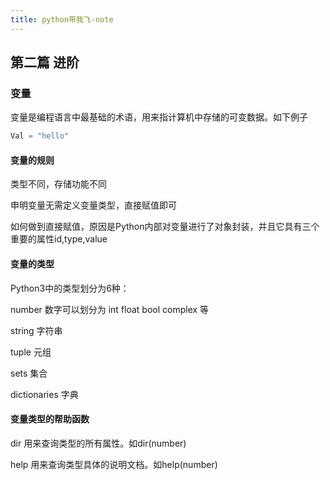 ```yaml
---
title: python带我飞-note
---
```


## 第二篇 进阶

### 变量

变量是编程语言中最基础的术语，用来指计算机中存储的可变数据。如下例子

```python
Val = "hello"
```

#### 变量的规则

类型不同，存储功能不同

申明变量无需定义变量类型，直接赋值即可

如何做到直接赋值，原因是Python内部对变量进行了对象封装，并且它具有三个重要的属性id,type,value

#### 变量的类型

Python3中的类型划分为6种：

number 数字可以划分为 int float bool complex 等

string 字符串

tuple 元组

sets 集合

dictionaries 字典

#### 变量类型的帮助函数

dir 用来查询类型的所有属性。如dir(number)

help 用来查询类型具体的说明文档。如help(number)